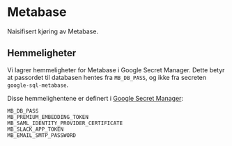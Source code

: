 # Metabase

Naisifisert kjøring av Metabase.

## Hemmeligheter

Vi lagrer hemmeligheter for Metabase i Google Secret Manager.
Dette betyr at passordet til databasen hentes fra `MB_DB_PASS`, og ikke fra secreten `google-sql-metabase`.

Disse hemmelighentene er definert i [Google Secret Manager](https://console.cloud.google.com/security/secret-manager/secret/metabase/versions?project=nada-dev-db2e):
```
MB_DB_PASS
MB_PREMIUM_EMBEDDING_TOKEN
MB_SAML_IDENTITY_PROVIDER_CERTIFICATE
MB_SLACK_APP_TOKEN
MB_EMAIL_SMTP_PASSWORD
```
